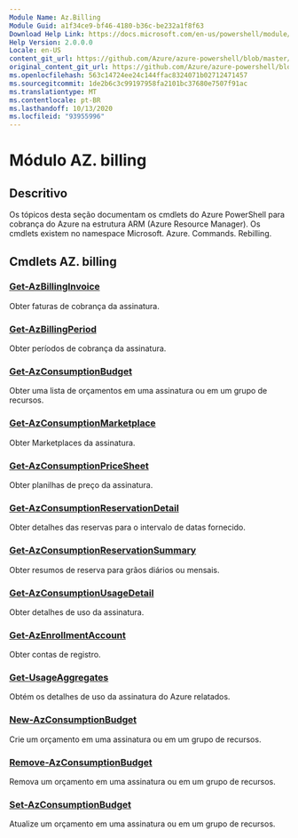 ```yaml
---
Module Name: Az.Billing
Module Guid: a1f34ce9-bf46-4180-b36c-be232a1f8f63
Download Help Link: https://docs.microsoft.com/en-us/powershell/module/az.billing
Help Version: 2.0.0.0
Locale: en-US
content_git_url: https://github.com/Azure/azure-powershell/blob/master/src/Billing/Billing/help/Az.Billing.md
original_content_git_url: https://github.com/Azure/azure-powershell/blob/master/src/Billing/Billing/help/Az.Billing.md
ms.openlocfilehash: 563c14724ee24c144ffac8324071b02712471457
ms.sourcegitcommit: 1de2b6c3c99197958fa2101bc37680e7507f91ac
ms.translationtype: MT
ms.contentlocale: pt-BR
ms.lasthandoff: 10/13/2020
ms.locfileid: "93955996"
---
```

# Módulo AZ. billing
## Descritivo
Os tópicos desta seção documentam os cmdlets do Azure PowerShell para cobrança do Azure na estrutura ARM (Azure Resource Manager). Os cmdlets existem no namespace Microsoft. Azure. Commands. Rebilling.

## Cmdlets AZ. billing
### [Get-AzBillingInvoice](Get-AzBillingInvoice.md)
Obter faturas de cobrança da assinatura.

### [Get-AzBillingPeriod](Get-AzBillingPeriod.md)
Obter períodos de cobrança da assinatura.

### [Get-AzConsumptionBudget](Get-AzConsumptionBudget.md)
Obter uma lista de orçamentos em uma assinatura ou em um grupo de recursos.

### [Get-AzConsumptionMarketplace](Get-AzConsumptionMarketplace.md)
Obter Marketplaces da assinatura.

### [Get-AzConsumptionPriceSheet](Get-AzConsumptionPriceSheet.md)
Obter planilhas de preço da assinatura.

### [Get-AzConsumptionReservationDetail](Get-AzConsumptionReservationDetail.md)
Obter detalhes das reservas para o intervalo de datas fornecido.

### [Get-AzConsumptionReservationSummary](Get-AzConsumptionReservationSummary.md)
Obter resumos de reserva para grãos diários ou mensais.

### [Get-AzConsumptionUsageDetail](Get-AzConsumptionUsageDetail.md)
Obter detalhes de uso da assinatura.

### [Get-AzEnrollmentAccount](Get-AzEnrollmentAccount.md)
Obter contas de registro.

### [Get-UsageAggregates](Get-UsageAggregates.md)
Obtém os detalhes de uso da assinatura do Azure relatados.

### [New-AzConsumptionBudget](New-AzConsumptionBudget.md)
Crie um orçamento em uma assinatura ou em um grupo de recursos.

### [Remove-AzConsumptionBudget](Remove-AzConsumptionBudget.md)
Remova um orçamento em uma assinatura ou em um grupo de recursos.

### [Set-AzConsumptionBudget](Set-AzConsumptionBudget.md)
Atualize um orçamento em uma assinatura ou em um grupo de recursos.

